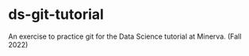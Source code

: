 # ds-git-tutorial
An exercise to practice git for the Data Science tutorial at Minerva. (Fall 2022)
